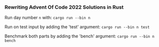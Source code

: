 ### Rewriting Advent Of Code 2022 Solutions in Rust

Run day number `n` with:
`cargo run --bin n`

Run on test input by adding the 'test' argument:
`cargo run --bin n test`

Benchmark both parts by adding the 'bench' argument:
`cargo run --bin n bench`
